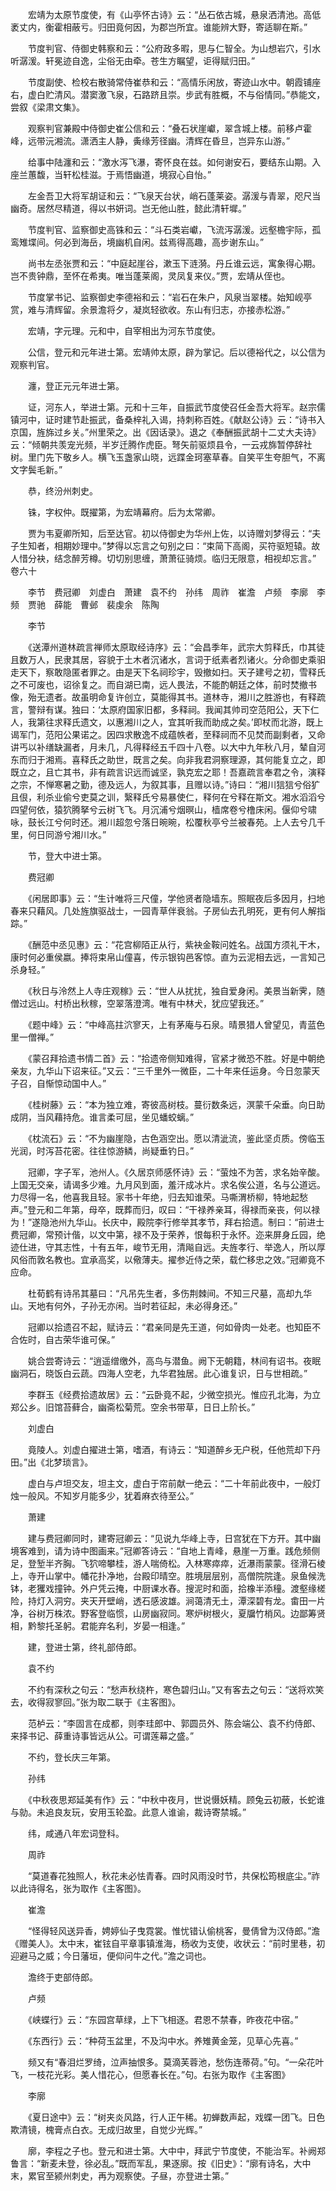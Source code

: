 <!-- { "loadSidebar": true } -->
　　宏靖为太原节度使，有《山亭怀古诗》云：“丛石依古城，悬泉洒清池。高低袤丈内，衡霍相蔽亏。归田竟何因，为郡岂所宜。谁能辨大野，寄适聊在斯。”

　　节度判官、侍御史韩察和云：“公府政多暇，思与仁智全。为山想岩穴，引水听潺湲。轩冕迹自逸，尘俗无由牵。苍生方瞩望，讵得赋归田。”

　　节度副使、检校右散骑常侍崔恭和云：“高情乐闲放，寄迹山水中。朝霞铺座右，虚白贮清风。潜窦激飞泉，石路跻且崇。步武有胜概，不与俗情同。”恭能文，尝叙《梁肃文集》。

　　观察判官兼殿中侍御史崔公信和云：“叠石状崖巘，翠含城上楼。前移卢霍峰，远带沅湘流。潇洒主人静，夤缘芳径幽。清辉在昏旦，岂异东山游。”

　　给事中陆瀍和云：“激水泻飞瀑，寄怀良在兹。如何谢安石，要结东山期。入座兰蕙馥，当轩松桂滋。于焉悟幽道，境寂心自怡。”

　　左金吾卫大将军胡证和云：“飞泉天台状，峭石蓬莱姿。潺湲与青翠，咫尺当幽奇。居然尽精道，得以书妍词。岂无他山胜，懿此清轩墀。”

　　节度判官、监察御史高铢和云：“斗石类岩巘，飞流泻潺湲。远壑檐宇际，孤鸾雉堞间。何必到海岳，境幽机自闲。兹焉得高趣，高步谢东山。”

　　尚书左丞张贾和云：“中庭起崖谷，漱玉下涟漪。丹丘谁云远，寓象得心期。岂不贵钟鼎，至怀在希夷。唯当蓬莱阁，灵凤复来仪。”贾，宏靖从侄也。

　　节度掌书记、监察御史李德裕和云：“岩石在朱户，风泉当翠楼。始知岘亭赏，难与清辉留。余景澹将夕，凝岚轻欲收。东山有归志，亦接赤松游。”

　　宏靖，字元理。元和中，自宰相出为河东节度使。

　　公信，登元和元年进士第。宏靖帅太原，辟为掌记。后以德裕代之，以公信为观察判官。

　　瀍，登正元元年进士第。

　　证，河东人，举进士第。元和十三年，自振武节度使召任金吾大将军。赵宗儒镇河中，证时建节赴振武，备桑梓礼入谒，持刺称百姓。《献赵公诗》云：“诗书入京国，旌旆过乡关。”州里荣之。出《因话录》。退之《奉酬振武胡十二丈大夫诗》云：“倾朝共羡宠光频，半岁迁腾作虎臣。弩矢前驱烦县令，一云戎旆暂停辞社树。里门先下敬乡人。横飞玉盏家山晓，远蹀金珂塞草春。自笑平生夸胆气，不离文字鬓毛新。”

　　恭，终汾州刺史。

　　铢，字权仲。既擢第，为宏靖幕府。后为太常卿。

　　贾为韦夏卿所知，后至达官。初以侍御史为华州上佐，以诗赠刘梦得云：“夫子生知者，相期妙理中。”梦得以忘言之句别之曰：“束简下高阁，买符驱短辕。故人惜分袂，结念醉芳樽。切切别思缠，萧萧征骑烦。临归无限意，相视却忘言。”  
卷六十

　　李节　费冠卿　刘虚白　萧建　袁不约　孙纬　周祚　崔澹　卢频　李廓　李频　贾驰　薛能　曹邺　裴虔余　陈陶

　　李节

　　《送潭州道林疏言禅师太原取经诗序》云：“会昌季年，武宗大剪释氏，巾其徒且数万人，民隶其居，容貌于土木者沉诸水，言词于纸素者烈诸火。分命御史乘驲走天下，察敢隐匿者罪之。由是天下名祠珍宇，毁撤如扫。天子建号之初，雪释氏之不可废也，诏徐复之。而自湖已南，远人畏法，不能酌朝廷之体，前时焚撤书像，殆无遗者。故虽明命复许创立，莫能得其书。道林寺，湘川之胜游也，有释疏言，警辩有谋。独曰：‘太原府国家旧都，多释祠。我闻其帅司空范阳公，天下仁人，我第往求释氏遗文，以惠湘川之人，宜其听我而助成之矣。’即杖而北游，既上谒军门，范阳公果诺之。因四求散逸不成蕴帙者，至释祠而不见焚而副剩者，又命讲丐以补缮缺漏者，月未几，凡得释经五千四十八卷。以大中九年秋八月，辇自河东而归于湘焉。喜释氏之助世，既言之矣。向非我君洞察理源，其何能复立之，即既立之，且亡其书，非有疏言识远而诚坚，孰克宏之耶！吾嘉疏言奉君之令，演释之宗，不惮寒暑之勤，德及远人，为叙其事，且赠以诗。”诗曰：“湘川狺狺兮俗犷且佷，利杀业偷兮吏莫之训，繄释氏兮易暴使仁，释何在兮释在斯文。湘水滔滔兮四望何依，猿狖腾拏兮云树飞飞。月沉浦兮烟暝山，樯席卷兮橹床闲。偃仰兮啸咏，鼓长江兮何时还。湘川超忽兮落日晼晼，松覆秋亭兮兰被春苑。上人去兮几千里，何日同游兮湘川水。”

　　节，登大中进士第。

　　费冠卿

　　《闲居即事》云：“生计唯将三尺僮，学他贤者隐墙东。照眠夜后多因月，扫地春来只藉风。几处旌旗驱战士，一园青草伴衰翁。子房仙去孔明死，更有何人解指踪。”

　　《酬范中丞见惠》云：“花宫柳陌正从行，紫袂金鞍问姓名。战国方须礼干木，康时何必重侯嬴。捧将束帛山僮喜，传示银钩邑客惊。直为云泥相去远，一言知己杀身轻。”

　　《秋日与泠然上人寺庄观稼》云：“世人从扰扰，独自爱身闲。美景当新霁，随僧过远山。村桥出秋稼，空翠落澄湾。唯有中林犬，犹应望我还。”

　　《题中峰》云：“中峰高拄泬寥天，上有茅庵与石泉。晴景猎人曾望见，青蓝色里一僧禅。”

　　《蒙召拜拾遗书情二首》云：“拾遗帝侧知难得，官紧才微恐不胜。好是中朝绝亲友，九华山下诏来征。”又云：“三千里外一微臣，二十年来任运身。今日忽蒙天子召，自惭惊动国中人。”

　　《桂树藤》云：“本为独立难，寄彼高树枝。蔓衍数条远，溟蒙千朵垂。向日助成阴，当风藉持危。谁言柔可屈，坐见蟠蛟螭。”

　　《枕流石》云：“不为幽崖隐，古色涵空出。愿以清泚流，鉴此坚贞质。傍临玉光润，时泻苔花密。往往惊游鳞，尚疑垂钓日。”

　　冠卿，字子军，池州人。《久居京师感怀诗》云：“萤烛不为苦，求名始辛酸。上国无交亲，请谒多少难。九月风到面，羞汗成冰片。求名俟公道，名与公道远。力尽得一名，他喜我且轻。家书十年绝，归去知谁荣。马嘶渭桥柳，特地起愁声。”登元和二年第，母卒，既葬而归，叹曰：“干禄养亲耳，得禄而亲丧，何以禄为！”遂隐池州九华山。长庆中，殿院李行修举其孝节，拜右拾遗。制曰：“前进士费冠卿，常预计偕，以文中第，禄不及于荣养，恨每积于永怀。迩来屏身丘园，绝迹仕进，守其志性，十有五年，峻节无用，清飚自远。夫旌孝行、举逸人，所以厚风俗而敦名教也。宜承高奖，以儆薄夫。擢参近侍之荣，载伫移忠之效。”冠卿竟不应命。

　　杜荀鹤有诗吊其墓曰：“凡吊先生者，多伤荆棘间。不知三尺墓，高却九华山。天地有何外，子孙无亦闲。当时若征起，未必得身还。”

　　冠卿以拾遗召不起，赋诗云：“君亲同是先王道，何如骨肉一处老。也知臣不合佐时，自古荣华谁可保。”

　　姚合尝寄诗云：“逍遥缯缴外，高鸟与潜鱼。阙下无朝籍，林间有诏书。夜眠幽洞石，晓饭白云蔬。四海人空老，九华君独居。此心谁复识，日与世相疏。”

　　李群玉《经费拾遗故居》云：“云卧竟不起，少微空损光。惟应孔北海，为立郑公乡。旧馆苔藓合，幽斋松菊荒。空余书带草，日日上阶长。”

　　刘虚白

　　竟陵人。刘虚白擢进士第，嗜酒，有诗云：“知道醉乡无户税，任他荒却下丹田。”出《北梦琐言》。

　　虚白与卢坦交友，坦主文，虚白于帘前献一绝云：“二十年前此夜中，一般灯烛一般风。不知岁月能多少，犹着麻衣待至公。”

　　萧建

　　建与费冠卿同时，建寄冠卿云：“见说九华峰上寺，日宫犹在下方开。其中幽境客难到，请为诗中图画来。”冠卿答诗云：“自地上青峰，悬崖一万重。践危频侧足，登堑半齐胸。飞狖啼攀桂，游人喘倚松。入林寒瘁瘁，近瀑雨蒙蒙。径滑石棱上，寺开山掌中。幡花扑净地，台殿印晴空。胜境层层别，高僧院院逢。泉鱼候洗钵，老玃戏撞钟。外户凭云掩，中厨课水舂。搜泥时和面，拾橡半添穜。渡壑缘槎险，持灯入洞穷。夹天开壁峭，透石感波雄。涧蔼清无土，潭深碧有龙。畬田一片净，谷树万株浓。野客登临惯，山房幽寂同。寒炉树根火，夏牖竹梢风。边鄙筹贤相，黔黎托圣躬。君能弃名利，岁晏一相逢。”

　　建，登进士第，终礼部侍郎。

　　袁不约

　　不约有深秋之句云：“愁声秋绕杵，寒色碧归山。”又有客去之句云：“送将欢笑去，收得寂寥回。”张为取二联于《主客图》。

　　范栌云：“李固言在成都，则李珪郎中、郭圆员外、陈会端公、袁不约侍郎、来择书记、薛重诗事皆远从公。可谓莲幕之盛。”

　　不约，登长庆三年第。

　　孙纬

　　《中秋夜思郑延美有作》云：“中秋中夜月，世说慑妖精。顾兔云初蔽，长蛇谁与勍。未追良友玩，安用玉轮盈。此意人谁谕，裁诗寄禁城。”

　　纬，咸通八年宏词登科。

　　周祚

　　“莫道春花独照人，秋花未必怯青春。四时风雨没时节，共保松筠根底尘。”祚以此诗得名，张为取作《主客图》。

　　崔澹

　　“怪得轻风送异香，娉婷仙子曳霓裳。惟忧错认偷桃客，曼倩曾为汉侍郎。”澹《赠美人》。太中末，崔铉自平章事镇淮海，杨收为支使，收状云：“前时里巷，初迎避马之威；今日藩垣，便仰问牛之代。”澹之词也。

　　澹终于吏部侍郎。

　　卢频

　　《峡蝶行》云：“东园宫草绿，上下飞相逐。君恩不禁春，昨夜花中宿。”

　　《东西行》云：“种荷玉盆里，不及沟中水。养雉黄金笼，见草心先喜。”

　　频又有“春泪烂罗绮，泣声抽恨多。莫滴芙蓉池，愁伤连蒂荷。”句。“一朵花叶飞，一枝花光彩。美人惜花心，但愿春长在。”句。右张为取作《主客图》

　　李廓

　　《夏日途中》云：“树夹炎风路，行人正午稀。初蝉数声起，戏蝶一团飞。日色欺清镜，槐膏点白衣。无成归故里，自觉少光辉。”

　　廓，李程之子也。登元和进士第。大中中，拜武宁节度使，不能治军。补阙郑鲁言：“新麦未登，徐必乱。”既而军乱，果逐廓。按《旧史》：“廓有诗名，大中末，累官至颍州刺史，再为观察使。子昼，亦登进士第。”

